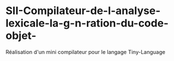 # SII-Compilateur-de-l-analyse-lexicale-la-g-n-ration-du-code-objet-
Réalisation d'un mini compilateur pour le langage Tiny-Language
